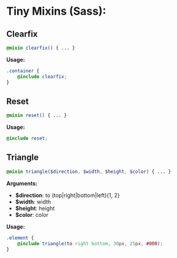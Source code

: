 Tiny Mixins (Sass):
===================

Clearfix
--------
```scss
@mixin clearfix() { ... }
```

**Usage:**  
```scss
.container {
    @include clearfix;
}
```

Reset
-----
```scss
@mixin reset() { ... }
```

**Usage:**  
```scss
@include reset;
```

Triangle
--------
```scss
@mixin triangle($direction, $width, $height, $color) { ... }
```

**Arguments:**
* **$direction**: to (top|right|bottom|left){1, 2}
* **$width**: width
* **$height**: height
* **$color**: color

**Usage:**  
```scss
.element {
    @include triangle(to right bottom, 30px, 25px, #000);
}
```

